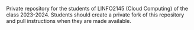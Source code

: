 Private repository for the students of LINFO2145 (Cloud Computing) of the class 2023-2024. Students should create a private fork of this repository and pull instructions when they are made available.
